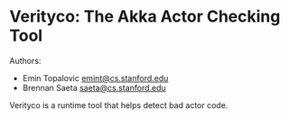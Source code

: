 # Verityco: The Akka Actor Checking Tool #

Authors:
 - Emin Topalovic <emint@cs.stanford.edu>
 - Brennan Saeta  <saeta@cs.stanford.edu>

Verityco is a runtime tool that helps detect bad actor code.
